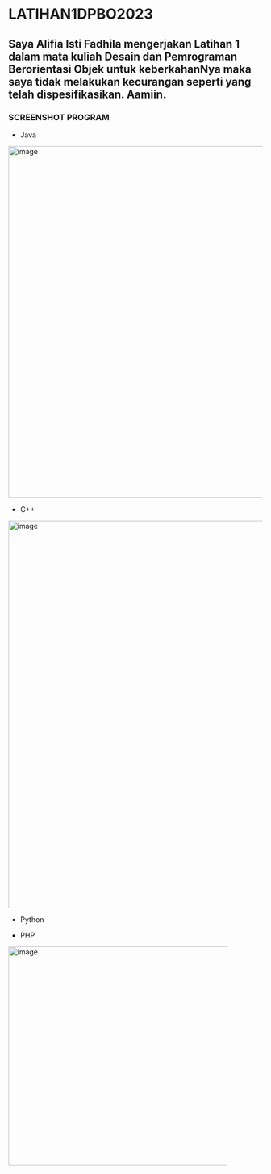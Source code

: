 # LATIHAN1DPBO2023

## Saya Alifia Isti Fadhila mengerjakan Latihan 1 dalam mata kuliah Desain dan Pemrograman Berorientasi Objek untuk keberkahanNya maka saya tidak melakukan kecurangan seperti yang telah dispesifikasikan. Aamiin.

### SCREENSHOT PROGRAM

* Java
<img width="697" alt="image" src="https://user-images.githubusercontent.com/99643681/219002830-17c11842-c0f5-4661-8e80-8cef70925bd1.png">

* C++
<img width="768" alt="image" src="https://user-images.githubusercontent.com/99643681/219002244-7e1f6d6f-954c-4cdb-a89b-1cd22602c0c9.png">

* Python

* PHP
<img width="434" alt="image" src="https://user-images.githubusercontent.com/99643681/219014849-f0722b73-f3ae-464c-bbc8-c378fb3e7d37.png">
